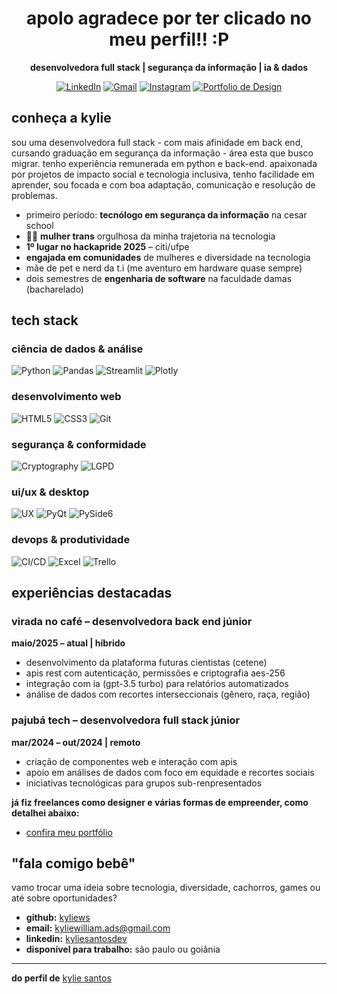 <div align="center">

# apolo agradece por ter clicado no meu perfil!! :P

**desenvolvedora full stack | segurança da informação |  ia & dados**

[![LinkedIn](https://img.shields.io/badge/LinkedIn-0077B5?style=for-the-badge&logo=linkedin&logoColor=white)](https://www.linkedin.com/in/kyliesantosdev/)
[![Gmail](https://img.shields.io/badge/Gmail-D14836?style=for-the-badge&logo=gmail&logoColor=white)](mailto:kyliewilliam.ads@gmail.com)
[![Instagram](https://img.shields.io/badge/Instagram-E4405F?style=for-the-badge&logo=instagram&logoColor=white)](https://instagram.com/kyliecyan_)
[![Portfolio de Design](https://img.shields.io/badge/Portfolio_de_Design-FF713E?style=for-the-badge&logo=adobe-creative-cloud&logoColor=white)](https://robowatzapp.my.canva.site/kylie-portfolio)

</div>

##  conheça a kylie

sou uma desenvolvedora full stack - com mais afinidade em back end, cursando graduação em segurança da informação - área esta que busco migrar. tenho experiência remunerada em python e back-end. apaixonada por projetos de impacto social e tecnologia inclusiva, tenho facilidade em aprender, sou focada e com boa adaptação, comunicação e resolução de problemas.

-  primeiro período: **tecnólogo em segurança da informação** na cesar school
- 🏳️‍⚧️ **mulher trans** orgulhosa da minha trajetoria na tecnologia
-  **1º lugar no hackapride 2025** – citi/ufpe
- **engajada em comunidades** de mulheres e diversidade na tecnologia
-  mãe de pet e nerd da t.i (me aventuro em hardware quase sempre)
-  dois semestres de **engenharia de software** na faculdade damas (bacharelado)

## tech stack

### ciência de dados & análise
![Python](https://img.shields.io/badge/Python-3776AB?style=for-the-badge&logo=python&logoColor=white)
![Pandas](https://img.shields.io/badge/Pandas-150458?style=for-the-badge&logo=pandas&logoColor=white)
![Streamlit](https://img.shields.io/badge/Streamlit-FF4B4B?style=for-the-badge&logo=streamlit&logoColor=white)
![Plotly](https://img.shields.io/badge/Plotly-3F4F75?style=for-the-badge&logo=plotly&logoColor=white)

### desenvolvimento web
![HTML5](https://img.shields.io/badge/HTML5-E34F26?style=for-the-badge&logo=html5&logoColor=white)
![CSS3](https://img.shields.io/badge/CSS3-1572B6?style=for-the-badge&logo=css3&logoColor=white)
![Git](https://img.shields.io/badge/Git-F05032?style=for-the-badge&logo=git&logoColor=white)

### segurança & conformidade
![Cryptography](https://img.shields.io/badge/Criptografia-8A2BE2?style=for-the-badge&logo=key&logoColor=white)
![LGPD](https://img.shields.io/badge/LGPD-008000?style=for-the-badge&logo=law&logoColor=white)

### ui/ux & desktop
![UX](https://img.shields.io/badge/UX-FF6F61?style=for-the-badge&logo=adobe-xd&logoColor=white)
![PyQt](https://img.shields.io/badge/PyQt-41CD52?style=for-the-badge&logo=qt&logoColor=white)
![PySide6](https://img.shields.io/badge/PySide6-3480FA?style=for-the-badge&logo=python&logoColor=white)

### devops & produtividade
![CI/CD](https://img.shields.io/badge/CI/CD-2496ED?style=for-the-badge&logo=github-actions&logoColor=white)
![Excel](https://img.shields.io/badge/Excel-217346?style=for-the-badge&logo=microsoft-excel&logoColor=white)
![Trello](https://img.shields.io/badge/Trello-0052CC?style=for-the-badge&logo=trello&logoColor=white)

## experiências destacadas

### **virada no café** – desenvolvedora back end júnior
**maio/2025 – atual | híbrido**
- desenvolvimento da plataforma futuras cientistas (cetene)
- apis rest com autenticação, permissões e criptografia aes-256
- integração com ia (gpt-3.5 turbo) para relatórios automatizados
- análise de dados com recortes interseccionais (gênero, raça, região)

### **pajubá tech** – desenvolvedora full stack júnior
**mar/2024 – out/2024 | remoto**
- criação de componentes web e interação com apis
- apoio em análises de dados com foco em equidade e recortes sociais
- iniciativas tecnológicas para grupos sub-renpresentados


**já fiz freelances como designer e várias formas de empreender, como detalhei abaixo:** 
- [confira meu portfólio](https://robowatzapp.my.canva.site/kylie-portfolio)

## "fala comigo bebê"

vamo trocar uma ideia sobre tecnologia, diversidade, cachorros, games ou até sobre oportunidades?

- **github:** [kyliews](https://github.com/kyliews)
- **email:** kyliewilliam.ads@gmail.com
- **linkedin:** [kyliesantosdev](https://www.linkedin.com/in/kyliesantosdev/)
- **disponível para trabalho:** são paulo ou goiânia

---

 **do perfil de** [kylie santos](https://github.com/kyliews)
